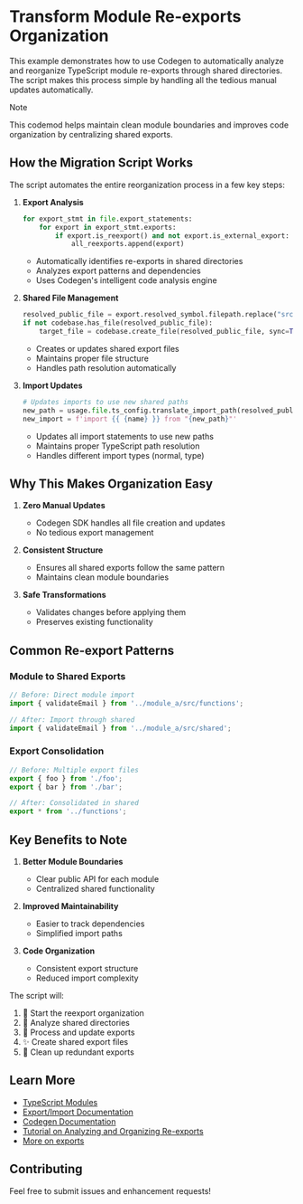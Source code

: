 # Transform Module Re-exports Organization

This example demonstrates how to use Codegen to automatically analyze and reorganize TypeScript module re-exports through shared directories. The script makes this process simple by handling all the tedious manual updates automatically.

> [!NOTE]
> This codemod helps maintain clean module boundaries and improves code organization by centralizing shared exports.

## How the Migration Script Works

The script automates the entire reorganization process in a few key steps:

1. **Export Analysis**

   ```python
   for export_stmt in file.export_statements:
       for export in export_stmt.exports:
           if export.is_reexport() and not export.is_external_export:
               all_reexports.append(export)
   ```

   - Automatically identifies re-exports in shared directories
   - Analyzes export patterns and dependencies
   - Uses Codegen's intelligent code analysis engine

1. **Shared File Management**

   ```python
   resolved_public_file = export.resolved_symbol.filepath.replace("src/", "src/shared/")
   if not codebase.has_file(resolved_public_file):
       target_file = codebase.create_file(resolved_public_file, sync=True)
   ```

   - Creates or updates shared export files
   - Maintains proper file structure
   - Handles path resolution automatically

1. **Import Updates**

   ```python
   # Updates imports to use new shared paths
   new_path = usage.file.ts_config.translate_import_path(resolved_public_file)
   new_import = f'import {{ {name} }} from "{new_path}"'
   ```

   - Updates all import statements to use new paths
   - Maintains proper TypeScript path resolution
   - Handles different import types (normal, type)

## Why This Makes Organization Easy

1. **Zero Manual Updates**

   - Codegen SDK handles all file creation and updates
   - No tedious export management

1. **Consistent Structure**

   - Ensures all shared exports follow the same pattern
   - Maintains clean module boundaries

1. **Safe Transformations**

   - Validates changes before applying them
   - Preserves existing functionality

## Common Re-export Patterns

### Module to Shared Exports

```typescript
// Before: Direct module import
import { validateEmail } from '../module_a/src/functions';

// After: Import through shared
import { validateEmail } from '../module_a/src/shared';
```

### Export Consolidation

```typescript
// Before: Multiple export files
export { foo } from './foo';
export { bar } from './bar';

// After: Consolidated in shared
export * from '../functions';
```

## Key Benefits to Note

1. **Better Module Boundaries**

   - Clear public API for each module
   - Centralized shared functionality

1. **Improved Maintainability**

   - Easier to track dependencies
   - Simplified import paths

1. **Code Organization**

   - Consistent export structure
   - Reduced import complexity

The script will:

1. 🎯 Start the reexport organization
1. 📁 Analyze shared directories
1. 🔄 Process and update exports
1. ✨ Create shared export files
1. 🧹 Clean up redundant exports

## Learn More

- [TypeScript Modules](https://www.typescriptlang.org/docs/handbook/modules.html)
- [Export/Import Documentation](https://www.typescriptlang.org/docs/handbook/modules.html#export)
- [Codegen Documentation](https://docs.codegen.com)
- [Tutorial on Analyzing and Organizing Re-exports](https://docs.codegen.com/tutorials/managing-typescript-exports)
- [More on exports ](https://docs.codegen.com/building-with-codegen/exports)

## Contributing

Feel free to submit issues and enhancement requests!

